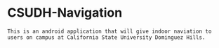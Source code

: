# CSUDH-Navigation
    This is an android application that will give indoor naviation to
    users on campus at California State University Dominguez Hills.
